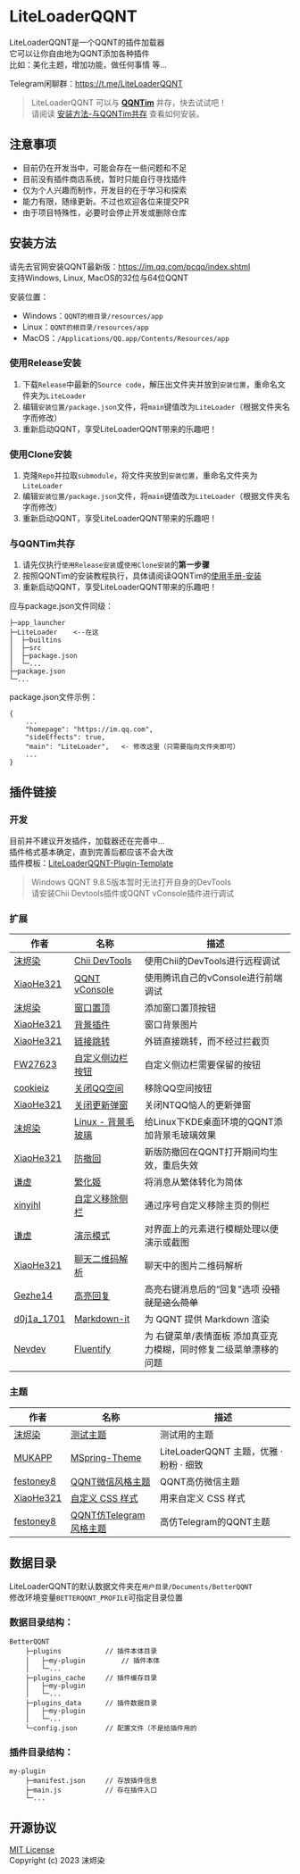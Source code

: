# LiteLoaderQQNT

LiteLoaderQQNT是一个QQNT的插件加载器  
它可以让你自由地为QQNT添加各种插件  
比如：美化主题，增加功能，做任何事情 等...

Telegram闲聊群：https://t.me/LiteLoaderQQNT

> LiteLoaderQQNT 可以与 **[QQNTim](https://github.com/Flysoft-Studio/QQNTim)** 并存，快去试试吧！  
> 请阅读 [安装方法-与QQNTim共存]() 查看如何安装。


## 注意事项

- 目前仍在开发当中，可能会存在一些问题和不足
- 目前没有插件商店系统，暂时只能自行寻找插件
- 仅为个人兴趣而制作，开发目的在于学习和探索
- 能力有限，随缘更新。不过也欢迎各位来提交PR
- 由于项目特殊性，必要时会停止开发或删除仓库


## 安装方法

请先去官网安装QQNT最新版：https://im.qq.com/pcqq/index.shtml  
支持Windows, Linux, MacOS的32位与64位QQNT

安装位置：
- Windows：`QQNT的根目录/resources/app`
- Linux：`QQNT的根目录/resources/app`
- MacOS：`/Applications/QQ.app/Contents/Resources/app`

### 使用Release安装

1. 下载`Release`中最新的`Source code`，解压出文件夹并放到`安装位置`，重命名文件夹为`LiteLoader`
2. 编辑`安装位置/package.json`文件，将`main`键值改为`LiteLoader`（根据文件夹名字而修改）
3. 重新启动QQNT，享受LiteLoaderQQNT带来的乐趣吧！

### 使用Clone安装

1. 克隆`Repo`并拉取`submodule`，将文件夹放到`安装位置`，重命名文件夹为`LiteLoader`
2. 编辑`安装位置/package.json`文件，将`main`键值改为`LiteLoader`（根据文件夹名字而修改）
3. 重新启动QQNT，享受LiteLoaderQQNT带来的乐趣吧！

### 与QQNTim共存

1. 请先仅执行`使用Release安装`或`使用Clone安装`的**第一步骤**
2. 按照QQNTim的安装教程执行，具体请阅读QQNTim的[使用手册-安装](https://github.com/Flysoft-Studio/QQNTim/blob/dev/MANUAL.md#安装)
3. 重新启动QQNT，享受LiteLoaderQQNT带来的乐趣吧！

应与package.json文件同级：

```
├─app_launcher
├─LiteLoader    <--在这
│  ├─builtins
│  ├─src
│  ├─package.json
│  └─...
├─package.json
└─...

```

package.json文件示例：
```
{
    ...
    "homepage": "https://im.qq.com",
    "sideEffects": true,
    "main": "LiteLoader",   <- 修改这里（只需要指向文件夹即可）
    ...
}
```


## 插件链接

### 开发

目前并不建议开发插件，加载器还在完善中...  
插件格式基本确定，直到完善后都应该不会大改  
插件模板：[LiteLoaderQQNT-Plugin-Template](https://github.com/mo-jinran/LiteLoaderQQNT-Plugin-Template)

> Windows QQNT 9.8.5版本暂时无法打开自身的DevTools  
> 请安装Chii Devtools插件或QQNT vConsole插件进行调试


### 扩展

| 作者                                       | 名称                                                         | 描述                                                         |
| ------------------------------------------ | ------------------------------------------------------------ | ------------------------------------------------------------ |
| [沫烬染](https://github.com/mo-jinran)     | [Chii DevTools](https://github.com/mo-jinran/chii-devtools)  | 使用Chii的DevTools进行远程调试                               |
| [XiaoHe321](https://github.com/xh321)      | [QQNT vConsole](https://github.com/xh321/LiteLoaderQQNT-VConsole) | 使用腾讯自己的vConsole进行前端调试                           |
| [沫烬染](https://github.com/mo-jinran)     | [窗口置顶](https://github.com/mo-jinran/window-on-top)       | 添加窗口置顶按钮                                             |
| [XiaoHe321](https://github.com/xh321)      | [背景插件](https://github.com/xh321/LiteLoaderQQNT-Background-Plugin) | 窗口背景图片                                                 |
| [XiaoHe321](https://github.com/xh321)      | [链接跳转](https://github.com/xh321/LiteLoaderQQNT-Directly-Jump) | 外链直接跳转，而不经过拦截页                                 |
| [FW27623](https://github.com/FW27623)      | [自定义侧边栏按钮](https://github.com/FW27623/remove_nav_sidebar) | 自定义侧边栏需要保留的按钮                                   |
| [cookieiz](https://github.com/cookieiz)    | [关闭QQ空间](https://github.com/cookieiz/LiteLoaderQQNT-RemoveZone) | 移除QQ空间按钮                                               |
| [XiaoHe321](https://github.com/xh321)      | [关闭更新弹窗](https://github.com/xh321/LiteLoaderQQNT-Kill-Update) | 关闭NTQQ恼人的更新弹窗                                       |
| [沫烬染](https://github.com/mo-jinran)     | [Linux - 背景毛玻璃](https://github.com/mo-jinran/linux-qqnt-background-blur) | 给Linux下KDE桌面环境的QQNT添加背景毛玻璃效果                 |
| [XiaoHe321](https://github.com/xh321)      | [防撤回](https://github.com/xh321/LiteLoaderQQNT-Anti-Recall) | 新版防撤回在QQNT打开期间均生效，重启失效                     |
| [谦虚](https://github.com/qianxu2001)      | [繁化姬](https://github.com/qianxu2001/LiteLoaderQQNT-Plugin-Fanhuaji) | 将消息从繁体转化为简体                                       |
| [xinyihl](https://github.com/xinyihl)      | [自定义移除侧栏](https://github.com/xinyihl/LiteLoaderQQNT-RemoveSidebar) | 通过序号自定义移除主页的侧栏                                 |
| [谦虚](https://github.com/qianxu2001)      | [演示模式](https://github.com/qianxu2001/LiteLoaderQQNT-Plugin-Demo-mode) | 对界面上的元素进行模糊处理以便演示或截图                     |
| [XiaoHe321](https://github.com/xh321)      | [聊天二维码解析](https://github.com/xh321/LiteLoaderQQNT-QR-Decode) | 聊天中的图片二维码解析                                       |
| [Gezhe14](https://github.com/Gezhe14)      | [高亮回复](https://github.com/Gezhe14/LiteLoaderQQNT-HighlightReplies) | 高亮右键消息后的“回复”选项 ~~没错就是这么简单~~              |
| [d0j1a_1701](https://github.com/d0j1a1701) | [Markdown-it](https://github.com/d0j1a1701/LiteLoaderQQNT-Markdown) | 为 QQNT 提供 Markdown 渲染                                   |
| [Nevdev](https://github.com/Nevodev)       | [Fluentify](https://github.com/Nevodev/LL-Fluentify)         | 为 右键菜单/表情面板 添加真亚克力模糊，同时修复二级菜单漂移的问题 |

### 主题

| 作者                                      | 名称                                                                                 | 描述                                   |
|-------------------------------------------|--------------------------------------------------------------------------------------|--------------------------------------|
| [沫烬染](https://github.com/mo-jinran)    | [测试主题](https://github.com/mo-jinran/test-theme)                                  | 测试用的主题                           |
| [MUKAPP](https://github.com/MUKAPP)       | [MSpring-Theme](https://github.com/MUKAPP/LiteLoaderQQNT-MSpring-Theme)              | LiteLoaderQQNT 主题，优雅 · 粉粉 · 细致 |
| [festoney8](https://github.com/festoney8) | [QQNT微信风格主题](https://github.com/festoney8/LiteLoaderQQNT-Wechat-Theme)         | QQNT高仿微信主题                       |
| [XiaoHe321](https://github.com/xh321)     | [自定义 CSS 样式](https://github.com/xh321/LiteLoaderQQNT-Custom-CSS)                | 用来自定义 CSS 样式                    |
| [festoney8](https://github.com/festoney8) | [QQNT仿Telegram风格主题](https://github.com/festoney8/LiteLoaderQQNT-Telegram-Theme) | 高仿Telegram的QQNT主题                 |


## 数据目录

LiteLoaderQQNT的默认数据文件夹在`用户目录/Documents/BetterQQNT`  
修改环境变量`BETTERQQNT_PROFILE`可指定目录位置

### 数据目录结构：
```
BetterQQNT
    ├─plugins           // 插件本体目录
    │   ├─my-plugin         // 插件本体
    │   └─...
    ├─plugins_cache     // 插件缓存目录
    │   ├─my-plugin
    │   └─...
    ├─plugins_data      // 插件数据目录
    │   ├─my-plugin
    │   └─...
    └─config.json       // 配置文件（不是给插件用的
```

### 插件目录结构：
```
my-plugin
    ├─manifest.json     // 存放插件信息
    ├─main.js           // 存在插件入口
    └─...
```


## 开源协议

[MIT License](./LICENSE)  
Copyright (c) 2023 沫烬染
